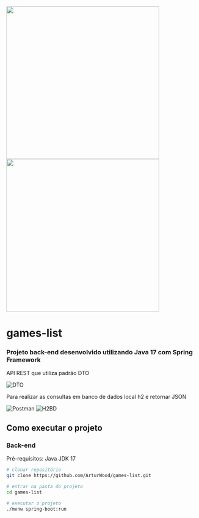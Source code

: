 <img src="https://github.com/ArturWood/games-list/assets/111249818/b109a63c-d130-427e-91d3-fb21cea81ebb" width=400px />
<img src="https://github.com/ArturWood/games-list/assets/111249818/549ce4b5-47c7-411b-9ff1-f595cb513c9c" width=400px />

# games-list

### Projeto back-end desenvolvido utilizando Java 17 com Spring Framework

API REST que utiliza padrão DTO

![DTO](https://github.com/ArturWood/games-list/assets/111249818/7642602a-0f60-413f-b8ab-640571d81081)

Para realizar as consultas em banco de dados local h2 e retornar JSON

![Postman](https://github.com/ArturWood/games-list/assets/111249818/bdd3a2ea-0121-453a-9c12-e164b04d05f5)
![H2BD](https://github.com/ArturWood/games-list/assets/111249818/638dca5f-e1d4-460c-8779-1ab42d35594e)

## Como executar o projeto

### Back-end
Pré-requisitos: Java JDK 17

```bash
# clonar repositório
git clone https://github.com/ArturWood/games-list.git

# entrar na pasta do projeto
cd games-list

# executar o projeto
./mvnw spring-boot:run
```
